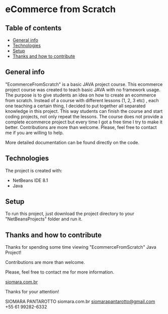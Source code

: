 # eCommerce from Scratch


## Table of contents
* [General info](#general-info)
* [Technologies](#technologies)
* [Setup](#setup)
* [Thanks and how to contribute](#thanks-and-how-to-contribute)


## General info
"EcommerceFromScratch" is a basic JAVA project course. This ecommerce project course was created to teach basic JAVA with no framework usage.
The purpose is to give students an idea on how to create an ecommerce from scratch.
Instead of a course with different lessons (1, 2, 3 etc) , each one teaching a certain thing, I decided to put together all separated knowledge in this project.
This way students can finish the course and start coding projects, not only repeat the lessons.
The course does not provide a complete ecommerce project but every time I got a free time I try to make it better.
Contributions are more than welcome. Please, feel free to contact me if you are willing to help.

More detailed documentation can be found directly on the code.


## Technologies
The project is created with:
* NetBeans IDE 8.1
* Java


## Setup
To run this project, just download the project directory to your "NetBeansProjects" folder and run it.


## Thanks and how to contribute
Thanks for spending some time viewing "EcommerceFromScratch" Java Project!

Contributions are more than welcome.

Please, feel free to contact me for more information.

[siomara.com.br](http://www.siomara.com.br)











Thanks for your attention!

SIOMARA PANTAROTTO
siomara.com.br
siomarapantarotto@gmail.com
+55 61 99282-6332




